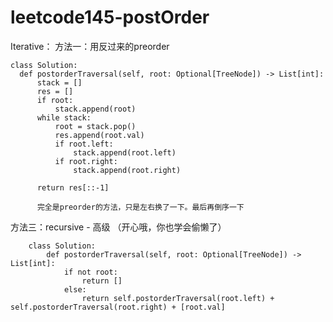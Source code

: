 # leetcode145-postOrder


Iterative：
方法一：用反过来的preorder

    class Solution:
      def postorderTraversal(self, root: Optional[TreeNode]) -> List[int]:
          stack = []
          res = []
          if root:
              stack.append(root)
          while stack:
              root = stack.pop()
              res.append(root.val)
              if root.left:
                  stack.append(root.left)
              if root.right:
                  stack.append(root.right)
                  
          return res[::-1]
          
          完全是preorder的方法，只是左右换了一下。最后再倒序一下
          
          
   
   
  方法三：recursive - 高级
  （开心哦，你也学会偷懒了）
  
        class Solution:
            def postorderTraversal(self, root: Optional[TreeNode]) -> List[int]:
                if not root:
                    return []
                else:
                    return self.postorderTraversal(root.left) + self.postorderTraversal(root.right) + [root.val]

